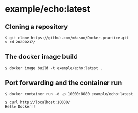# example/echo:latest

## Cloning a repository

```
$ git clone https://github.com/mkssoo/Docker-practice.git
$ cd 20200217/
```

## The docker image build

```
$ docker image build -t example/echo:latest .
```

## Port forwarding and the container run

```
$ docker container run -d -p 10000:8080 example/echo:latest
```

```
$ curl http://localhost:10000/
Hello Docker!!
```
